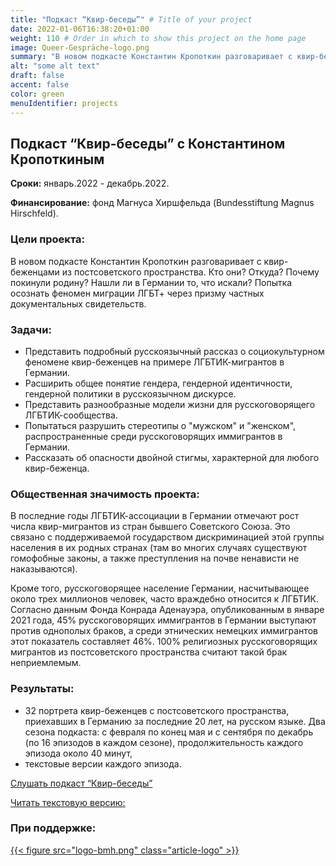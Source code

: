 ```yaml
---
title: "Подкаст “Квир-беседы”" # Title of your project
date: 2022-01-06T16:38:20+01:00
weight: 110 # Order in which to show this project on the home page
image: Queer-Gespräche-logo.png
summary: "В новом подкасте Константин Кропоткин разговаривает с квир-беженцами из постсоветского пространства."
alt: "some alt text"
draft: false
accent: false
color: green
menuIdentifier: projects
---
```


## Подкаст “Квир-беседы” с Константином Кропоткиным 

**Сроки:** январь.2022 - декабрь.2022.

**Финансирование:** фонд Магнуса Хиршфельда (Bundesstiftung Magnus Hirschfeld).

### Цели проекта: 
В новом подкасте Константин Кропоткин разговаривает с квир-беженцами из постсоветского пространства. Кто они? Откуда? Почему покинули родину? Нашли ли в Германии то, что искали? Попытка осознать феномен миграции ЛГБТ+ через призму частных документальных свидетельств. 
 
### Задачи: 
- Представить подробный русскоязычный рассказ о социокультурном феномене квир-беженцев на примере ЛГБТИК-мигрантов в Германии. 
- Расширить общее понятие гендера, гендерной идентичности, гендерной политики в русскоязычном дискурсе. 
- Представить разнообразные модели жизни для русскоговорящего ЛГБТИК-сообщества. 
- Попытаться разрушить  стереотипы о "мужском" и "женском", распространенные среди русскоговорящих иммигрантов в Германии. 
- Рассказать об опасности двойной стигмы, характерной для любого квир-беженца.

### Общественная значимость проекта: 
В последние годы ЛГБТИК-ассоциации в Германии отмечают рост числа квир-мигрантов из стран бывшего Советского Союза. Это связано с поддерживаемой государством дискриминацией этой группы населения в их родных странах (там во многих случаях существуют гомофобные законы, а также преступления на почве ненависти не наказываются).
 
Кроме того, русскоговорящее население Германии, насчитывающее около трех миллионов человек, часто враждебно относится к ЛГБТИК. Согласно данным Фонда Конрада Аденауэра, опубликованным в январе 2021 года, 45% русскоговорящих иммигрантов в Германии выступают против однополых браков, а среди этнических немецких иммигрантов этот показатель составляет 46%. 100% религиозных русскоговорящих мигрантов из постсоветского пространства считают такой брак неприемлемым. 

### Результаты: 
- 32 портрета квир-беженцев с постсоветского пространства, приехавших в Германию за последние 20 лет, на русском языке. Два сезона подкаста: с февраля по конец мая и с сентября по декабрь (по 16 эпизодов в каждом сезоне), продолжительность каждого эпизода около 40 минут,
- текстовые версии каждого эпизода.

[Слушать подкаст “Квир-беседы”](https://queerbesedy.mave.digital/ep-1)

[Читать текстовую версию:](https://www.patreon.com/sodomiumora/posts?filters%5Btag%5D=%23%D0%BA%D0%B2%D0%B8%D1%80%D0%BF%D0%BE%D0%B1%D0%B5%D0%B3%D0%B8%20%23%D0%BA%D0%B2%D0%B8%D1%80%D0%B1%D0%B5%D1%81%D0%B5%D0%B4%D1%8B) 

### При поддержке:
[{{< figure src="logo-bmh.png" class="article-logo" >}}](https://mh-stiftung.de/)